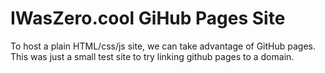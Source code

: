 # IWasZero.cool GiHub Pages Site

To host a plain HTML/css/js site, we can take advantage of GitHub pages.
This was just a small test site to try linking github pages to a domain.

